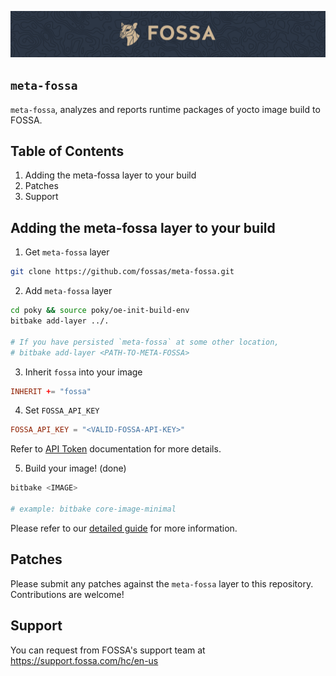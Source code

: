 ![FOSSA](https://raw.githubusercontent.com/fossas/fossa-cli/master/docs/assets/header.png)
## `meta-fossa`

`meta-fossa`, analyzes and reports runtime packages of yocto image build to FOSSA.

## Table of Contents

1. Adding the meta-fossa layer to your build
2. Patches
3. Support

## Adding the meta-fossa layer to your build


1. Get `meta-fossa` layer

```bash
git clone https://github.com/fossas/meta-fossa.git
```

2. Add `meta-fossa` layer

```bash
cd poky && source poky/oe-init-build-env
bitbake add-layer ../.

# If you have persisted `meta-fossa` at some other location,
# bitbake add-layer <PATH-TO-META-FOSSA>
```

3. Inherit `fossa` into your image

```conf
INHERIT += "fossa"
```

4. Set `FOSSA_API_KEY`

```conf
FOSSA_API_KEY = "<VALID-FOSSA-API-KEY>"
```

Refer to [API Token](https://docs.fossa.com/docs/api-reference#api-tokens) documentation for more details.

5. Build your image! (done)

```bash
bitbake <IMAGE>

# example: bitbake core-image-minimal
```

Please refer to our [detailed guide](./GUIDE.md) for more information.

## Patches

Please submit any patches against the `meta-fossa` layer to this
repository. Contributions are welcome!

## Support

You can request from FOSSA's support team at https://support.fossa.com/hc/en-us 
